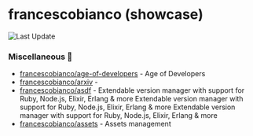 # francescobianco (showcase)
![Last Update](https://img.shields.io/badge/Last%20Update-2023--04--02%2008%3A15%3A18%20UTC-blue)
###  Miscellaneous :briefcase:
* [francescobianco/age-of-developers](https://github.com/francescobianco/age-of-developers)  - Age of Developers
* [francescobianco/arxiv](https://github.com/francescobianco/arxiv)  - 
* [francescobianco/asdf](https://github.com/francescobianco/asdf)  - Extendable version manager with support for Ruby, Node.js, Elixir, Erlang & more
Extendable version manager with support for Ruby, Node.js, Elixir, Erlang & more
Extendable version manager with support for Ruby, Node.js, Elixir, Erlang & more
* [francescobianco/assets](https://github.com/francescobianco/assets)  - Assets management
